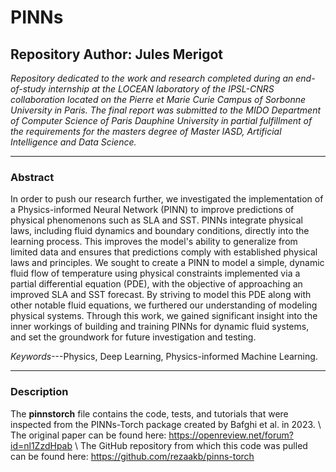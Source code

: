 # PINNs

## Repository Author: Jules Merigot


*Repository dedicated to the work and research completed during an end-of-study internship at the LOCEAN laboratory of the IPSL-CNRS collaboration located on the Pierre et Marie Curie Campus of Sorbonne University in Paris. The final report was submitted to the MIDO Department of Computer Science of Paris Dauphine University in partial fulfillment of the requirements for the masters degree of Master IASD, Artificial Intelligence and Data Science.*

---

### Abstract

In order to push our research further, we investigated the implementation of a Physics-informed Neural Network (PINN) to improve predictions of physical phenomenons such as SLA and SST. PINNs integrate physical laws, including fluid dynamics and boundary conditions, directly into the learning process. This improves the model's ability to generalize from limited data and ensures that predictions comply with established physical laws and principles. We sought to create a PINN to model a simple, dynamic fluid flow of temperature using physical constraints implemented via a partial differential equation (PDE), with the objective of approaching an improved SLA and SST forecast. By striving to model this PDE along with other notable fluid equations, we furthered our understanding of modeling physical systems. Through this work, we gained significant insight into the inner workings of building and training PINNs for dynamic fluid systems, and set the groundwork for future investigation and testing.

*Keywords*---Physics, Deep Learning, Physics-informed Machine Learning.

---

### Description

The **pinnstorch** file contains the code, tests, and tutorials that were inspected from the PINNs-Torch package created by Bafghi et al. in 2023. \\
The original paper can be found here: https://openreview.net/forum?id=nl1ZzdHpab \\
The GitHub repository from which this code was pulled can be found here: https://github.com/rezaakb/pinns-torch


